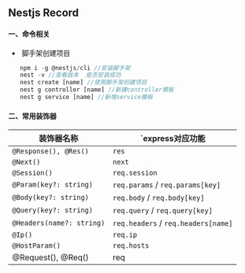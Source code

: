 ## Nestjs Record

#### 一、命令相关

- ​	脚手架创建项目

  ```js
  npm i -g @nestjs/cli //安装脚手架
  nest -v //查看版本  是否安装成功
  nest create [name] //使用脚手架创建项目
  nest g controller [name] //新建controller模板
  nest g service [name] //新增service模板
  ```
  

#### 二、常用装饰器

| 装饰器名称                | `express对应功能                    |
| ------------------------- | ----------------------------------- |
| `@Response(), @Res()`     | `res`                               |
| `@Next()`                 | `next`                              |
| `@Session()`              | `req.session`                       |
| `@Param(key?: string)`    | `req.params` / `req.params[key]`    |
| `@Body(key?: string)`     | `req.body` / `req.body[key]`        |
| `@Query(key?: string)`    | `req.query` / `req.query[key]`      |
| `@Headers(name?: string)` | `req.headers` / `req.headers[name]` |
| `@Ip()`                   | `req.ip`                            |
| `@HostParam()`            | `req.hosts`                         |
| @Request(), @Req()        | req                                 |